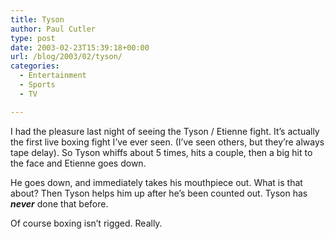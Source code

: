 ```yaml
---
title: Tyson
author: Paul Cutler
type: post
date: 2003-02-23T15:39:18+00:00
url: /blog/2003/02/tyson/
categories:
  - Entertainment
  - Sports
  - TV

---
```

I had the pleasure last night of seeing the Tyson / Etienne fight. It&#8217;s actually the first live boxing fight I&#8217;ve ever seen. (I&#8217;ve seen others, but they&#8217;re always tape delay). So Tyson whiffs about 5 times, hits a couple, then a big hit to the face and Etienne goes down.

He goes down, and immediately takes his mouthpiece out. What is that about? Then Tyson helps him up after he&#8217;s been counted out. Tyson has **_never_** done that before.

Of course boxing isn&#8217;t rigged. Really.